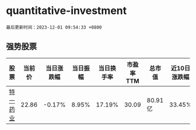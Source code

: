 # quantitative-investment

`最后更新时间：2023-12-01 09:54:33 +0800`

## 强势股票

|股票|当前价|当日涨跌幅|当日振幅|当日换手率|市盈率TTM|总市值|近10日涨跌幅|
|----|----|----|----|----|----|----|----|
|[特一药业](https://xueqiu.com/S/SZ002728)|22.86|-0.17%|8.95%|17.19%|30.09|80.91亿|33.45%|
